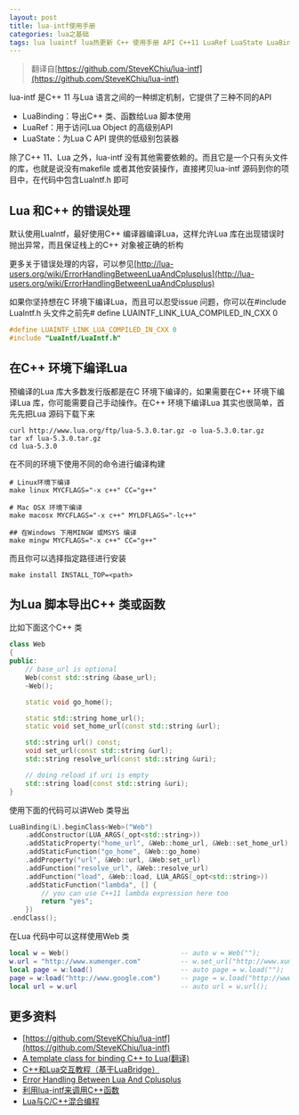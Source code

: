 ```yaml
---
layout: post
title: lua-intf使用手册
categories: lua之基础 
tags: lua luaintf lua热更新 C++ 使用手册 API C++11 LuaRef LuaState LuaBinding 
---
```


>翻译自[https://github.com/SteveKChiu/lua-intf](https://github.com/SteveKChiu/lua-intf)

lua-intf 是C++ 11 与Lua 语言之间的一种绑定机制，它提供了三种不同的API

* LuaBinding：导出C++ 类、函数给Lua 脚本使用
* LuaRef：用于访问Lua Object 的高级别API
* LuaState：为Lua C API 提供的低级别包装器

除了C++ 11、Lua 之外，lua-intf 没有其他需要依赖的。而且它是一个只有头文件的库，也就是说没有makefile 或者其他安装操作，直接拷贝lua-intf 源码到你的项目中，在代码中包含LuaIntf.h 即可

## Lua 和C++ 的错误处理

默认使用LuaIntf，最好使用C++ 编译器编译Lua，这样允许Lua 库在出现错误时抛出异常，而且保证栈上的C++ 对象被正确的析构

更多关于错误处理的内容，可以参见[http://lua-users.org/wiki/ErrorHandlingBetweenLuaAndCplusplus](http://lua-users.org/wiki/ErrorHandlingBetweenLuaAndCplusplus)

如果你坚持想在C 环境下编译Lua，而且可以忍受issue 问题，你可以在#include LuaIntf.h 头文件之前先# define LUAINTF_LINK_LUA_COMPILED_IN_CXX 0

```c
#define LUAINTF_LINK_LUA_COMPILED_IN_CXX 0
#include "LuaIntf/LuaIntf.h"
```

## 在C++ 环境下编译Lua

预编译的Lua 库大多数发行版都是在C 环境下编译的，如果需要在C++ 环境下编译Lua 库，你可能需要自己手动操作。在C++ 环境下编译Lua 其实也很简单，首先先把Lua 源码下载下来

```shell
curl http://www.lua.org/ftp/lua-5.3.0.tar.gz -o lua-5.3.0.tar.gz
tar xf lua-5.3.0.tar.gz
cd lua-5.3.0
```

在不同的环境下使用不同的命令进行编译构建

```shell
# Linux环境下编译
make linux MYCFLAGS="-x c++" CC="g++"

# Mac OSX 环境下编译
make macosx MYCFLAGS="-x c++" MYLDFLAGS="-lc++"

## 在Windows 下用MINGW 或MSYS 编译
make mingw MYCFLAGS="-x c++" CC="g++"
```

而且你可以选择指定路径进行安装

```shell
make install INSTALL_TOP=<path>
```

## 为Lua 脚本导出C++ 类或函数

比如下面这个C++ 类

```c++
class Web
{
public:
    // base_url is optional
    Web(const std::string &base_url);
    ~Web();

    static void go_home();

    static std::string home_url();
    static void set_home_url(const std::string &url);

    std::string url() const;
    void set_url(const std::string &url);
    std::string resolve_url(const std::string &uri);

    // doing reload if uri is empty
    std::string load(const std::string &uri);
}
```

使用下面的代码可以讲Web 类导出

```c++
LuaBinding(L).beginClass<Web>("Web")
    .addConstructor(LUA_ARGS(_opt<std::string>))
    .addStaticProperty("home_url", &Web::home_url, &Web::set_home_url)
    .addStaticFunction("go_home", &Web::go_home)
    .addProperty("url", &Web::url, &Web:set_url)
    .addFunction("resolve_url", &Web::resolve_url)
    .addFunction("load", &Web::load, LUA_ARGS(_opt<std::string>))
    .addStaticFunction("lambda", [] {
        // you can use C++11 lambda expression here too
        return "yes";
    })
.endClass();
```

在Lua 代码中可以这样使用Web 类

```lua
local w = Web()                            -- auto w = Web("");
w.url = "http://www.xumenger.com"          -- w.set_url("http://www.xumenger.com");
local page = w:load()                      -- auto page = w.load("");
page = w:load("http://www.google.com")     -- page = w.load("http://www.google.com");
local url = w.url                          -- auto url = w.url();
```

## 

## 更多资料

* [https://github.com/SteveKChiu/lua-intf](https://github.com/SteveKChiu/lua-intf)
* [A template class for binding C++ to Lua(翻译)](https://www.cnblogs.com/lontoken/p/3508067.html)
* [C++和Lua交互教程（基于LuaBridge）](https://blog.csdn.net/FL63Zv9Zou86950w/article/details/78402879)
* [Error Handling Between Lua And Cplusplus](http://lua-users.org/wiki/ErrorHandlingBetweenLuaAndCplusplus)
* [利用lua-intf来调用C++函数](https://blog.csdn.net/suyinfan/article/details/75271024)
* [Lua与C/C++混合编程](http://www.xumenger.com/lua-c-cpp-20180202/)
